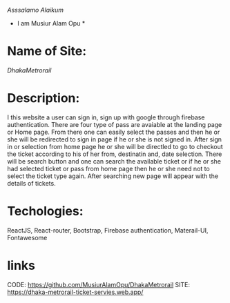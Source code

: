 _*Asssalamo Alaikum*_

- I am Musiur Alam Opu \*

# Name of Site:

_*DhakaMetrorail*_

# Description:

I this website a user can sign in, sign up with google through firebase authentication. There are four type of pass are avaiable at the landing page or Home page. From there one can easily select the passes and then he or she will be redirected to sign in page if he or she is not signed in. After sign in or selection from home page he or she will be directled to go to checkout the ticket according to his of her from, destinatin and, date selection. There will be search button and one can search the available ticket or if he or she had selected ticket or pass from home page then he or she need not to select the ticket type again. After searching new page will appear with the details of tickets.

# Techologies:

ReactJS, React-router, Bootstrap, Firebase authentication, Materail-UI, Fontawesome

# links

CODE: https://github.com/MusiurAlamOpu/DhakaMetrorail
SITE: https://dhaka-metrorail-ticket-servies.web.app/
